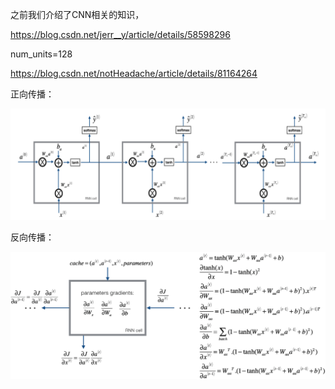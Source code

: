 之前我们介绍了CNN相关的知识，





https://blog.csdn.net/jerr__y/article/details/58598296





num_units=128 

https://blog.csdn.net/notHeadache/article/details/81164264

















正向传播：

![img](assets/937910-20180301172958791-590308939.png)



反向传播：

![img](assets/937910-20180302002017690-2029357281.png)